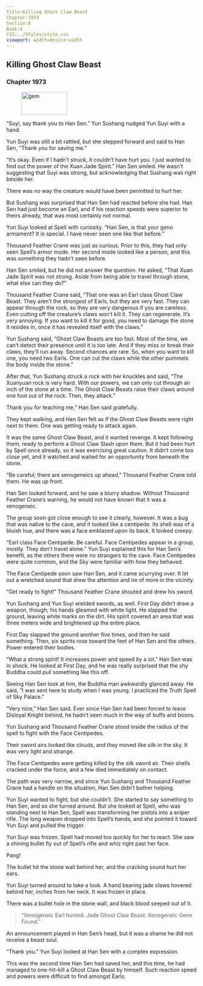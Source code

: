 ```yaml
---
Title:Killing Ghost Claw Beast 
Chapter:1973 
Section:8 
Book:6 
CSS:../Styles/style.css 
viewport: width=device-width
---
```

  
## Killing Ghost Claw Beast
### Chapter 1973
  
<figure>
	<img src="../Images/gem.gif" alt="gem" id="gem" width="120" height="60" />
</figure>
  

  
“Suyi, say thank you to Han Sen.” Yun Sushang nudged Yun Suyi with a hand.

Yun Suyi was still a bit rattled, but she stepped forward and said to Han Sen, “Thank you for saving me.”

“It’s okay. Even if I hadn’t struck, it couldn’t have hurt you. I just wanted to find out the power of the Xuan Jade Spirit.” Han Sen smiled. He wasn’t suggesting that Suyi was strong, but acknowledging that Sushang was right beside her.

There was no way the creature would have been permitted to hurt her.

But Sushang was surprised that Han Sen had reacted before she had. Han Sen had just become an Earl, and if his reaction speeds were superior to theirs already, that was most certainly not normal.

Yun Suyi looked at Spell with curiosity. “Han Sen, is that your geno armament? It is special. I have never seen one like that before.”

Thousand Feather Crane was just as curious. Prior to this, they had only seen Spell’s armor mode. Her second mode looked like a person, and this was something they hadn’t seen before.

Han Sen smiled, but he did not answer the question. He asked, “That Xuan Jade Spirit was not strong. Aside from being able to travel through stone, what else can they do?”

Thousand Feather Crane said, “That one was an Earl class Ghost Claw Beast. They aren’t the strongest of Earls, but they are very fast. They can appear through the rock, so they are very dangerous if you are careless. Even cutting off the creature’s claws won’t kill it. They can regenerate. It’s very annoying. If you want to kill it for good, you need to damage the stone it resides in, once it has revealed itself with the claws.”

Yun Sushang said, “Ghost Claw Beasts are too fast. Most of the time, we can’t detect their presence until it is too late. And if they miss or break their claws, they’ll run away. Second chances are rare. So, when you want to kill one, you need two Earls. One can cut the claws while the other pummels the body inside the stone.”

After that, Yun Sushang struck a rock with her knuckles and said, “The Xuanyuan rock is very hard. With our powers, we can only cut through an inch of the stone at a time. The Ghost Claw Beasts raise their claws around one foot out of the rock. Then, they attack.”

Thank you for teaching me,” Han Sen said gratefully.

They kept walking, and Han Sen felt as if the Ghost Claw Beasts were right next to them. One was getting ready to attack again.

It was the same Ghost Claw Beast, and it wanted revenge. It kept following them, ready to perform a Ghost Claw Slash upon them. But it had been hurt by Spell once already, so it was exercising great caution. It didn’t come too close yet, and it watched and waited for an opportunity from beneath the stone.

“Be careful; there are xenogeneics up ahead,” Thousand Feather Crane told them. He was up front.

Han Sen looked forward, and he saw a blurry shadow. Without Thousand Feather Crane’s warning, he would not have known that it was a xenogeneic.

The group soon got close enough to see it clearly, however. It was a bug that was native to the cave, and it looked like a centipede. Its shell was of a bluish hue, and there was a face emblazed upon its back. It looked creepy.

“Earl class Face Centipede. Be careful. Face Centipedes appear in a group, mostly. They don’t travel alone.” Yun Suyi explained this for Han Sen’s benefit, as the others there were no strangers to the cave. Face Centipedes were quite common, and the Sky were familiar with how they behaved.

The Face Centipede soon saw Han Sen, and it came scurrying over. It let out a wretched sound that drew the attention and ire of more in the vicinity.

“Get ready to fight!” Thousand Feather Crane shouted and drew his sword.

Yun Sushang and Yun Suyi wielded swords, as well. First Day didn’t draw a weapon, though; his hands gleamed with white light. He slapped the ground, leaving white marks on the dirt. His spirit covered an area that was three meters wide and brightened up the entire place.

First Day slapped the ground another five times, and then he said something. Then, six spirits rose toward the feet of Han Sen and the others. Power entered their bodies.

“What a strong spirit! It increases power and speed by a lot.” Han Sen was in shock. He looked at First Day, and he was really surprised that the shy Buddha could pull something like this off.

Seeing Han Sen look at him, the Buddha man awkwardly glanced away. He said, “I was sent here to study when I was young. I practiced the Truth Spell of Sky Palace.”

“Very nice,” Han Sen said. Ever since Han Sen had been forced to leave Disloyal Knight behind, he hadn’t seen much in the way of buffs and boons.

Yun Sushang and Thousand Feather Crane stood inside the radius of the spell to fight with the Face Centipedes.

Their sword airs looked like clouds, and they moved like silk in the sky. It was very light and strange.

The Face Centipedes were getting killed by the silk sword air. Their shells cracked under the force, and a few died immediately on contact.

The path was very narrow, and since Yun Sushang and Thousand Feather Crane had a handle on the situation, Han Sen didn’t bother helping.

Yun Suyi wanted to fight, but she couldn’t. She started to say something to Han Sen, and so she turned around. But she looked at Spell, who was standing next to Han Sen, Spell was transforming her pistols into a sniper rifle. The long weapon dropped into Spell’s hands, and she pointed it toward Yun Suyi and pulled the trigger.

Yun Suyi was frozen. Spell had moved too quickly for her to react. She saw a shining bullet fly out of Spell’s rifle and whiz right past her face.

Pang!

The bullet hit the stone wall behind her, and the cracking sound hurt her ears.

Yun Suyi turned around to take a look. A hand bearing jade claws hovered behind her, inches from her neck. It was frozen in place.

There was a bullet hole in the stone wall, and black blood seeped out of it.

> “Xenogeneic Earl hunted. Jade Ghost Claw Beast: Xenogeneic Gene Found.”

An announcement played in Han Sen’s head, but it was a shame he did not receive a beast soul.

“Thank you.” Yun Suyi looked at Han Sen with a complex expression.

This was the second time Han Sen had saved her, and this time, he had managed to one-hit-kill a Ghost Claw Beast by himself. Such reaction speed and powers were difficult to find amongst Earls.